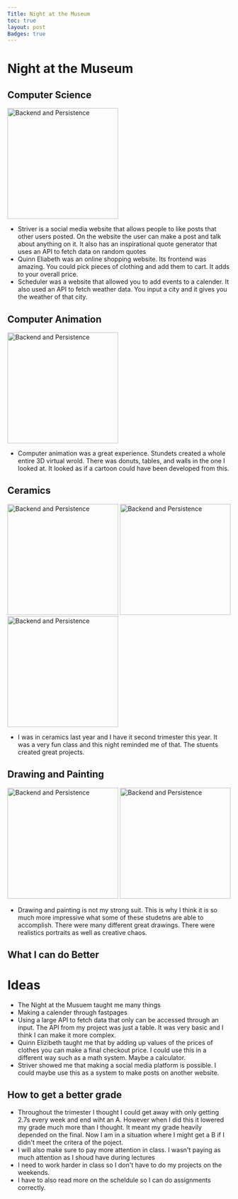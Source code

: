 ```yaml
---
Title: Night at the Museum
toc: true
layout: post
Badges: true
---
```


# Night at the Museum

## Computer Science
<img src="https://jakewarren2414.github.io/FirstFastpages/images/LiavProject.png" alt="Backend and Persistence" height="250">

- Striver is a social media website that allows people to like posts that other users posted. On the website the user can make a post and talk about anything on it. It also has an inspirational quote generator that uses an API to fetch data on random quotes
- Quinn Eliabeth was an online shopping website. Its frontend was amazing. You could pick pieces of clothing and add them to cart. It adds to your overall price. 
- Scheduler was a website that allowed you to add events to a calender. It also used an API to fetch weather data. You input a city and it gives you the weather of that city. 

## Computer Animation
<img src="https://jakewarren2414.github.io/FirstFastpages/images/CompAnimation.png" alt="Backend and Persistence" height="250">

- Computer animation was a great experience. Stundets created a whole entire 3D virtual wrold. There was donuts, tables, and walls in the one I looked at. It looked as if a cartoon could have been developed from this. 

## Ceramics
<img src="https://jakewarren2414.github.io/FirstFastpages/images/Ceramics.png" alt="Backend and Persistence" height="250">
<img src="https://jakewarren2414.github.io/FirstFastpages/images/Ceramics2.png" alt="Backend and Persistence" height="250">
<img src="https://jakewarren2414.github.io/FirstFastpages/images/Ceramics3.png" alt="Backend and Persistence" height="250">

- I was in ceramics last year and I have it second trimester this year. It was a very fun class and this night reminded me of that. The stuents created great projects. 

## Drawing and Painting
<img src="https://jakewarren2414.github.io/FirstFastpages/images/Drawing.png" alt="Backend and Persistence" height="250">
<img src="https://jakewarren2414.github.io/FirstFastpages/images/Drawing2.png" alt="Backend and Persistence" height="250">

- Drawing and painting is not my strong suit. This is why I think it is so much more impressive what some of these studetns are able to accomplish. There were many different great drawings. There were realistics portraits as well as creative chaos. 

## What I can do Better

# Ideas
- The Night at the Musuem taught me many things
- Making a calender through fastpages
- Using a large API to fetch data that only can be accessed through an input. The API from my project was just a table. It was very basic and I think I can make it more complex.
- Quinn Elizibeth taught me that by adding up values of the prices of clothes you can make a final checkout price. I could use this in a different way such as a math system. Maybe a calculator. 
- Striver showed me that making a social media platform is possible. I could maybe use this as a system to make posts on another website. 

## How to get a better grade
- Throughout the trimester I thought I could get away with only getting 2.7s every week and end wiht an A. However when I did this it lowered my grade much more than I thought. It meant my grade heavily depended on the final. Now I am in a situation where I might get a B if I didn't meet the critera of the poject. 
- I will also make sure to pay more attention in class. I wasn't paying as much attention as I shoud have during lectures
- I need to work harder in class so I don't have to do my projects on the weekends.
- I have to also read more on the scheldule so I can do assignments correctly. 